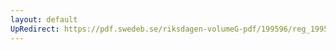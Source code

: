 ```yaml
---
layout: default
UpRedirect: https://pdf.swedeb.se/riksdagen-volumeG-pdf/199596/reg_199596_JuU/reg_199596_JuU_0004.pdf
---
```

